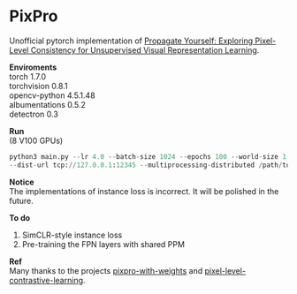 # PixPro
Unofficial pytorch implementation of [Propagate Yourself: Exploring Pixel-Level Consistency for Unsupervised Visual Representation Learning](https://arxiv.org/abs/2011.10043).
  
  
  
**Enviroments**  
torch 1.7.0  
torchvision 0.8.1  
opencv-python 4.5.1.48  
albumentations 0.5.2  
detectron 0.3  
  
  
  
**Run**  
(8 V100 GPUs)  
```python
python3 main.py --lr 4.0 --batch-size 1024 --epochs 100 --world-size 1 --rank 0 \
--dist-url tcp://127.0.0.1:12345 --multiprocessing-distributed /path/to/dataset
```
  
  
  
**Notice**  
The implementations of instance loss is incorrect. It will be polished in the future.  
  
  
  
**To do**  
1. SimCLR-style instance loss  
2. Pre-training the FPN layers with shared PPM  
  
  
  
**Ref**  
Many thanks to the projects [pixpro-with-weights](https://github.com/conradry/pixpro-with-weights) and [pixel-level-contrastive-learning](https://github.com/lucidrains/pixel-level-contrastive-learning).

